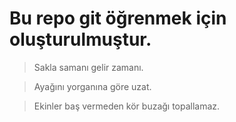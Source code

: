 # Bu repo git öğrenmek için oluşturulmuştur.

> Sakla samanı gelir zamanı.

> Ayağını yorganına göre uzat.

> Ekinler baş vermeden kör buzağı topallamaz.